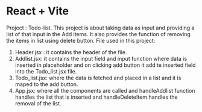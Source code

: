 # React + Vite

Project : Todo-list.
This project is about taking data as input and providing a list of that input in the Add items. It also provides the function of removing the items in list using delete button.
File used in this project:
1. Header.jsx : it contains the header of the file.
2. Addlist.jsx: it contains the input field and input function where data is inserted in placeholder and on clicking add button it add te inserted field into the Todo_list.jsx file.
3. Todo_list.jsx: where the data is fetched and placed in a list and it is maped to the add button.
4. App.jsx: where all the components are called  and handleAddlist function handles the list that is inserted and handleDeleteItem handles the removal of the list.